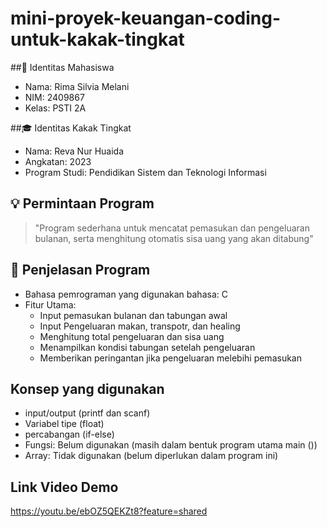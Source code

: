 # mini-proyek-keuangan-coding-untuk-kakak-tingkat

##👤 Identitas Mahasiswa
- Nama: Rima Silvia Melani
- NIM: 2409867
- Kelas: PSTI 2A

##🎓 Identitas Kakak Tingkat
  - Nama: Reva Nur Huaida
  - Angkatan: 2023
  - Program Studi: Pendidikan Sistem dan Teknologi Informasi
 
  ## 💡 Permintaan Program
  > "Program sederhana untuk mencatat pemasukan dan pengeluaran bulanan, serta menghitung otomatis sisa uang yang akan ditabung"

## 🧠 Penjelasan Program
- Bahasa pemrograman yang digunakan bahasa: C
- Fitur Utama:
  - Input pemasukan bulanan  dan tabungan awal
  - Input Pengeluaran makan, transpotr, dan healing
  - Menghitung total pengeluaran dan sisa uang
  - Menampilkan kondisi tabungan setelah pengeluaran
  - Memberikan peringantan jika pengeluaran melebihi pemasukan
 
## Konsep yang digunakan 
- input/output (printf dan scanf)
- Variabel tipe (float)
- percabangan (if-else)
- Fungsi: Belum digunakan (masih dalam bentuk program utama main ())
- Array: Tidak digunakan (belum diperlukan dalam program ini)

## Link Video Demo
https://youtu.be/ebOZ5QEKZt8?feature=shared

  
